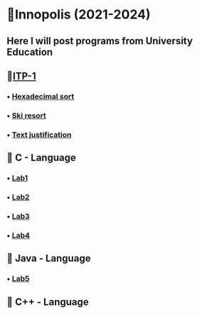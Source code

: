 # 📕Innopolis (2021-2024)
## Here I will post programs from University Education
## 📌[ITP-1](BS-Year1/ITP-1)
### • [Hexadecimal sort]()
### • [Ski resort](BS-Year1/ITP-1/Assignment2/SkiResort/SkiResort.c)
### • [Text justification](BS-Year1/ITP-1/Assignment2/TextJustification/TextJustification.c)

## 📌 C - Language
### • [Lab1](BS-Year1/ITP-1/Lab-1)
### • [Lab2](BS-Year1/ITP-1/Lab-2)
### • [Lab3](BS-Year1/ITP-1/Lab-3)
### • [Lab4](BS-Year1/ITP-1/Lab-4)
## 📌 Java - Language
### • [Lab5](BS-Year1/ITP-1/Lab-5)
## 📌 C++ - Language
